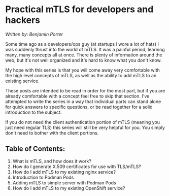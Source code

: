 # Practical mTLS for developers and hackers

*Written by:  Benjamin Porter*

Some time ago as a developers/ops guy (at startups I wore a lot of hats) I was suddenly thrust into the world of mTLS.  It was a painful period, learning many, many concepts all at once.  There is plenty of information around the web, but it's not well organized and it's hard to know what you don't know.

My hope with this series is that you will come away very comfortable with the high level concepts of mTLS, as well as the ability to add mTLS to an existing service.

These posts are intended to be read in order for the most part, but if you are already comfortable with a concept feel free to skip that section.  I've attempted to write the series in a way that individual parts can stand alone for quick answers to specific questions, or be read together for a solid introduction to the subject.

If you do not need the client authentication portion of mTLS (meaning you just need regular TLS) this series will still be very helpful for you.  You simply don't need to bother with the client portions.

## Table of Contents:

1.  What is mTLS, and how does it work?
1.  How do I generate X.509 certificates for use with TLS/mTLS?
1.  How do I add mTLS to my existing nginx service?
1.  Introduction to Podman Pods
1.  Adding mTLS to simple server with Podman Pods
1.  How do I add mTLS to my existing OpenShift service?
